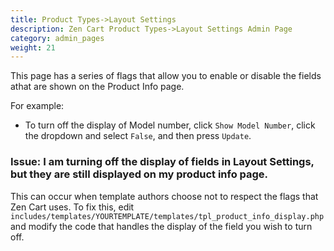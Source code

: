 ```yaml
---
title: Product Types->Layout Settings
description: Zen Cart Product Types->Layout Settings Admin Page 
category: admin_pages
weight: 21
---
```


This page has a series of flags that allow you to enable or disable the fields athat are shown on the Product Info page.  

For example: 

- To turn off the display of Model number, click `Show Model Number`, click the dropdown and select `False`, and then press `Update`.

### Issue: I am turning off the display of fields in Layout Settings, but they are still displayed on my product info page. 

This can occur when template authors choose not to respect the flags that Zen Cart uses.  To fix this, edit `includes/templates/YOURTEMPLATE/templates/tpl_product_info_display.php` and modify the code that handles the display of the field you wish to turn off. 

